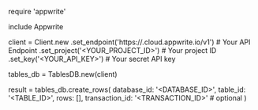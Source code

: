require 'appwrite'

include Appwrite

client = Client.new
    .set_endpoint('https://<REGION>.cloud.appwrite.io/v1') # Your API Endpoint
    .set_project('<YOUR_PROJECT_ID>') # Your project ID
    .set_key('<YOUR_API_KEY>') # Your secret API key

tables_db = TablesDB.new(client)

result = tables_db.create_rows(
    database_id: '<DATABASE_ID>',
    table_id: '<TABLE_ID>',
    rows: [],
    transaction_id: '<TRANSACTION_ID>' # optional
)
